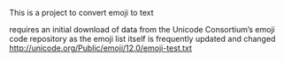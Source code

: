 This is a project to convert emoji to text

requires an initial download of data from the Unicode Consortium’s emoji code repository as the emoji list itself is frequently updated and changed
http://unicode.org/Public/emoji/12.0/emoji-test.txt


